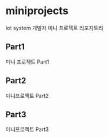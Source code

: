 # miniprojects
Iot system 개발자 미니 프로젝트 리포지토리

## Part1
미니 프로젝트 Part1

## Part2
미니프로젝트 Part2

## Part3
미니프로젝트 Part3
